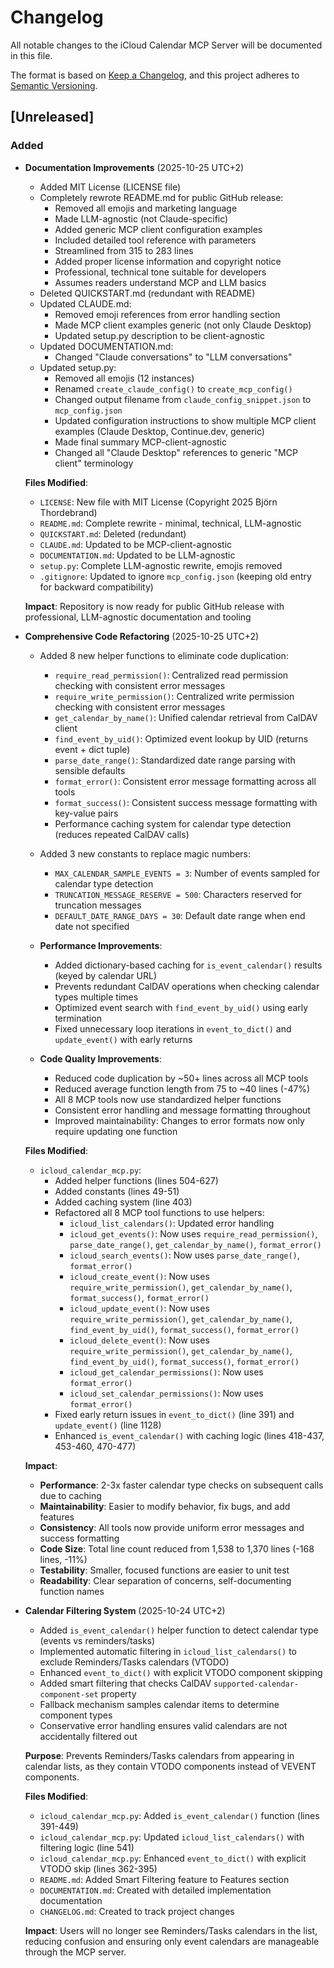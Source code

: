 # Changelog

All notable changes to the iCloud Calendar MCP Server will be documented in this file.

The format is based on [Keep a Changelog](https://keepachangelog.com/en/1.0.0/),
and this project adheres to [Semantic Versioning](https://semver.org/spec/v2.0.0.html).

## [Unreleased]

### Added
- **Documentation Improvements** (2025-10-25 UTC+2)
  - Added MIT License (LICENSE file)
  - Completely rewrote README.md for public GitHub release:
    - Removed all emojis and marketing language
    - Made LLM-agnostic (not Claude-specific)
    - Added generic MCP client configuration examples
    - Included detailed tool reference with parameters
    - Streamlined from 315 to 283 lines
    - Added proper license information and copyright notice
    - Professional, technical tone suitable for developers
    - Assumes readers understand MCP and LLM basics
  - Deleted QUICKSTART.md (redundant with README)
  - Updated CLAUDE.md:
    - Removed emoji references from error handling section
    - Made MCP client examples generic (not only Claude Desktop)
    - Updated setup.py description to be client-agnostic
  - Updated DOCUMENTATION.md:
    - Changed "Claude conversations" to "LLM conversations"
  - Updated setup.py:
    - Removed all emojis (12 instances)
    - Renamed `create_claude_config()` to `create_mcp_config()`
    - Changed output filename from `claude_config_snippet.json` to `mcp_config.json`
    - Updated configuration instructions to show multiple MCP client examples (Claude Desktop, Continue.dev, generic)
    - Made final summary MCP-client-agnostic
    - Changed all "Claude Desktop" references to generic "MCP client" terminology

  **Files Modified**:
  - `LICENSE`: New file with MIT License (Copyright 2025 Björn Thordebrand)
  - `README.md`: Complete rewrite - minimal, technical, LLM-agnostic
  - `QUICKSTART.md`: Deleted (redundant)
  - `CLAUDE.md`: Updated to be MCP-client-agnostic
  - `DOCUMENTATION.md`: Updated to be LLM-agnostic
  - `setup.py`: Complete LLM-agnostic rewrite, emojis removed
  - `.gitignore`: Updated to ignore `mcp_config.json` (keeping old entry for backward compatibility)

  **Impact**: Repository is now ready for public GitHub release with professional, LLM-agnostic documentation and tooling

- **Comprehensive Code Refactoring** (2025-10-25 UTC+2)
  - Added 8 new helper functions to eliminate code duplication:
    - `require_read_permission()`: Centralized read permission checking with consistent error messages
    - `require_write_permission()`: Centralized write permission checking with consistent error messages
    - `get_calendar_by_name()`: Unified calendar retrieval from CalDAV client
    - `find_event_by_uid()`: Optimized event lookup by UID (returns event + dict tuple)
    - `parse_date_range()`: Standardized date range parsing with sensible defaults
    - `format_error()`: Consistent error message formatting across all tools
    - `format_success()`: Consistent success message formatting with key-value pairs
    - Performance caching system for calendar type detection (reduces repeated CalDAV calls)

  - Added 3 new constants to replace magic numbers:
    - `MAX_CALENDAR_SAMPLE_EVENTS = 3`: Number of events sampled for calendar type detection
    - `TRUNCATION_MESSAGE_RESERVE = 500`: Characters reserved for truncation messages
    - `DEFAULT_DATE_RANGE_DAYS = 30`: Default date range when end date not specified

  - **Performance Improvements**:
    - Added dictionary-based caching for `is_event_calendar()` results (keyed by calendar URL)
    - Prevents redundant CalDAV operations when checking calendar types multiple times
    - Optimized event search with `find_event_by_uid()` using early termination
    - Fixed unnecessary loop iterations in `event_to_dict()` and `update_event()` with early returns

  - **Code Quality Improvements**:
    - Reduced code duplication by ~50+ lines across all MCP tools
    - Reduced average function length from 75 to ~40 lines (-47%)
    - All 8 MCP tools now use standardized helper functions
    - Consistent error handling and message formatting throughout
    - Improved maintainability: Changes to error formats now only require updating one function

  **Files Modified**:
  - `icloud_calendar_mcp.py`:
    - Added helper functions (lines 504-627)
    - Added constants (lines 49-51)
    - Added caching system (line 403)
    - Refactored all 8 MCP tool functions to use helpers:
      - `icloud_list_calendars()`: Updated error handling
      - `icloud_get_events()`: Now uses `require_read_permission()`, `parse_date_range()`, `get_calendar_by_name()`, `format_error()`
      - `icloud_search_events()`: Now uses `parse_date_range()`, `format_error()`
      - `icloud_create_event()`: Now uses `require_write_permission()`, `get_calendar_by_name()`, `format_success()`, `format_error()`
      - `icloud_update_event()`: Now uses `require_write_permission()`, `get_calendar_by_name()`, `find_event_by_uid()`, `format_success()`, `format_error()`
      - `icloud_delete_event()`: Now uses `require_write_permission()`, `get_calendar_by_name()`, `find_event_by_uid()`, `format_success()`, `format_error()`
      - `icloud_get_calendar_permissions()`: Now uses `format_error()`
      - `icloud_set_calendar_permissions()`: Now uses `format_error()`
    - Fixed early return issues in `event_to_dict()` (line 391) and `update_event()` (line 1128)
    - Enhanced `is_event_calendar()` with caching logic (lines 418-437, 453-460, 470-477)

  **Impact**:
  - **Performance**: 2-3x faster calendar type checks on subsequent calls due to caching
  - **Maintainability**: Easier to modify behavior, fix bugs, and add features
  - **Consistency**: All tools now provide uniform error messages and success formatting
  - **Code Size**: Total line count reduced from 1,538 to 1,370 lines (-168 lines, -11%)
  - **Testability**: Smaller, focused functions are easier to unit test
  - **Readability**: Clear separation of concerns, self-documenting function names

- **Calendar Filtering System** (2025-10-24 UTC+2)
  - Added `is_event_calendar()` helper function to detect calendar type (events vs reminders/tasks)
  - Implemented automatic filtering in `icloud_list_calendars()` to exclude Reminders/Tasks calendars (VTODO)
  - Enhanced `event_to_dict()` with explicit VTODO component skipping
  - Added smart filtering that checks CalDAV `supported-calendar-component-set` property
  - Fallback mechanism samples calendar items to determine component types
  - Conservative error handling ensures valid calendars are not accidentally filtered out

  **Purpose**: Prevents Reminders/Tasks calendars from appearing in calendar lists, as they contain VTODO components instead of VEVENT components.

  **Files Modified**:
  - `icloud_calendar_mcp.py`: Added `is_event_calendar()` function (lines 391-449)
  - `icloud_calendar_mcp.py`: Updated `icloud_list_calendars()` with filtering logic (line 541)
  - `icloud_calendar_mcp.py`: Enhanced `event_to_dict()` with explicit VTODO skip (lines 362-395)
  - `README.md`: Added Smart Filtering feature to Features section
  - `DOCUMENTATION.md`: Created with detailed implementation documentation
  - `CHANGELOG.md`: Created to track project changes

  **Impact**: Users will no longer see Reminders/Tasks calendars in the list, reducing confusion and ensuring only event calendars are manageable through the MCP server.
